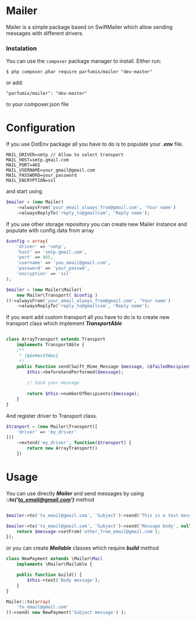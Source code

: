 # Mailer 

Mailer is a simple package based on SwiftMailer which allow sending messages with different drivers.

### Instalation
You can use the `composer` package manager to install. Either run:

    $ php composer.phar require parfumix/mailer "dev-master"

or add:

    "parfumix/mailer": "dev-master"

to your composer.json file

# Configuration

If you use DotEnv package all you have to do is to populate your ***.env*** file.

```env
MAIL_DRIVER=smtp // Allow to select transport
MAIL_HOST=smtp.gmail.com
MAIL_PORT=465
MAIL_USERNAME=your_gmail@gmail.com
MAIL_PASSWORD=your_password
MAIL_ENCRYPTION=ssl
```

and start using 

```php
$mailer = (new Mailer)
    ->alwaysFrom('your_email_always_from@gmail.com', 'Your name')
    ->alwaysReplyTo('reply_to@gmailcom', 'Reply name');
```

If you use other storage repository you can create new Mailer instance and populate with config data from array

```php
$config = array(
    'driver' => 'smtp',
    'host' => 'smtp.gmail.com',
    'port' => 465,
    'username' => 'you_email@gmail.com',
    'password' => 'your_passwd',
    'encryption' => 'ssl'
);

$mailer = (new Mailer\Mailer(
    new Mailer\Transport( $config )
))->alwaysFrom('your_email_always_from@gmail.com', 'Your name')
    ->alwaysReplyTo('reply_to@gmailcom', 'Reply name');
```

If you want add custom transport all you have to do is to create new transport class which implement ***TransportAble***

```php

class ArrayTransport extends Transport
    implements TransportAble {
    /**
     * {@inheritdoc}
     */
    public function send(Swift_Mime_Message $message, &$failedRecipients = null) {
        $this->beforeSendPerformed($message);
        
        // Send your message
    
        return $this->numberOfRecipients($message);
    }
}
```

And register driver to Transport class.

```php
$tranport = (new Mailer\Transport([
    'driver' => 'my_driver'
]))
    ->extend('my_driver', function($transport) {
        return new ArrayTransport()
    })

```
    
# Usage

You can use directly ***Mailer*** and send messages by using ***::to('to_email@gmail.com')*** method

```php

$mailer->to('to_email@gmail.com', 'Subject')->send('This is a test message');

$mailer->to('to_email@gmail.com', 'Subject')->send('Message body', null, function (\Mailer\Message $message) {
    return $message->setFrom('other_from_email@gmail.com');
});
```

or you can create ***Mailable*** classes which require ***build*** method

```php
class NewPayment extends \Mailer\Mail
    implements \Mailer\Mailable {

    public function build() {
        $this->text('Body message');
    }
}

Mailer::to(array(
    'to_email@gmail.com'
))->send( new NewPayment('Subject message') );
```


